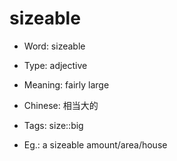 # sizeable

- Word: sizeable

- Type: adjective
- Meaning: fairly large
- Chinese: 相当大的
- Tags: size::big
- Eg.: a sizeable amount/area/house

